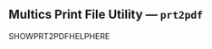 <!-- vim: set ft=markdown ts=2 sw=2 cc=80 ai et spell nolist wrap lbr :-->
<!-- SPDX-License-Identifier: LicenseRef-CF-GAL -->
<!-- SPDX-FileCopyrightText: 2021-2025 The DPS8M Development Team -->
<!-- scspell-id: 5a99f2e6-15b7-11f0-900e-80ee73e9b8e7 -->

## Multics Print File Utility — `prt2pdf`

SHOWPRT2PDFHELPHERE

<!-- br -->
